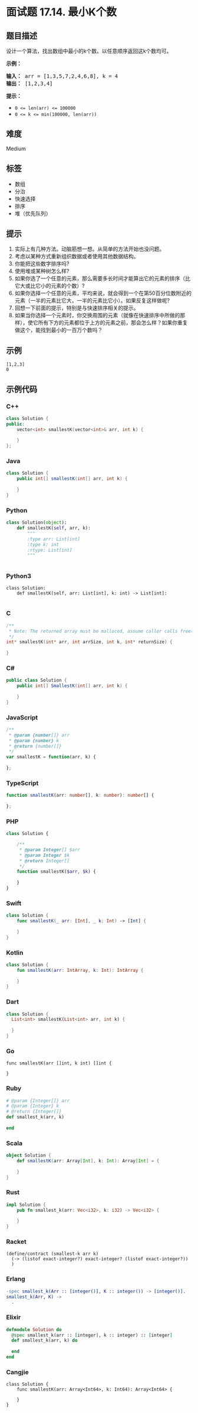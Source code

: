 # 面试题 17.14. 最小K个数

## 题目描述

<p>设计一个算法，找出数组中最小的k个数。以任意顺序返回这k个数均可。</p>

<p><strong>示例：</strong></p>

<pre><strong>输入：</strong> arr = [1,3,5,7,2,4,6,8], k = 4
<strong>输出：</strong> [1,2,3,4]
</pre>

<p><strong>提示：</strong></p>

<ul>
	<li><code>0 &lt;= len(arr) &lt;= 100000</code></li>
	<li><code>0 &lt;= k &lt;= min(100000, len(arr))</code></li>
</ul>


## 难度

Medium

## 标签

- 数组
- 分治
- 快速选择
- 排序
- 堆（优先队列）

## 提示

1. 实际上有几种方法。动脑筋想一想。从简单的方法开始也没问题。
2. 考虑以某种方式重新组织数据或者使用其他数据结构。
3. 你能把这些数字排序吗?
4. 使用堆或某种树怎么样?
5. 如果你选了一个任意的元素，那么需要多长时间才能算出它的元素的排序（比它大或比它小的元素的个数）?
6. 如果你选择一个任意的元素，平均来说，就会得到一个在第50百分位数附近的元素（一半的元素比它大，一半的元素比它小）。如果反复这样做呢?
7. 回想一下前面的提示，特别是与快速排序相关的提示。
8. 如果当你选择一个元素时，你交换周围的元素（就像在快速排序中所做的那样），使它所有下方的元素都位于上方的元素之前，那会怎么样？如果你重复做这个，能找到最小的一百万个数吗？

## 示例

```
[1,2,3]
0
```

## 示例代码

### C++

```cpp
class Solution {
public:
    vector<int> smallestK(vector<int>& arr, int k) {
        
    }
};
```

### Java

```java
class Solution {
    public int[] smallestK(int[] arr, int k) {
        
    }
}
```

### Python

```python
class Solution(object):
    def smallestK(self, arr, k):
        """
        :type arr: List[int]
        :type k: int
        :rtype: List[int]
        """
        
```

### Python3

```python3
class Solution:
    def smallestK(self, arr: List[int], k: int) -> List[int]:
        
```

### C

```c
/**
 * Note: The returned array must be malloced, assume caller calls free().
 */
int* smallestK(int* arr, int arrSize, int k, int* returnSize) {
    
}
```

### C#

```csharp
public class Solution {
    public int[] SmallestK(int[] arr, int k) {
        
    }
}
```

### JavaScript

```javascript
/**
 * @param {number[]} arr
 * @param {number} k
 * @return {number[]}
 */
var smallestK = function(arr, k) {
    
};
```

### TypeScript

```typescript
function smallestK(arr: number[], k: number): number[] {
    
};
```

### PHP

```php
class Solution {

    /**
     * @param Integer[] $arr
     * @param Integer $k
     * @return Integer[]
     */
    function smallestK($arr, $k) {
        
    }
}
```

### Swift

```swift
class Solution {
    func smallestK(_ arr: [Int], _ k: Int) -> [Int] {
        
    }
}
```

### Kotlin

```kotlin
class Solution {
    fun smallestK(arr: IntArray, k: Int): IntArray {
        
    }
}
```

### Dart

```dart
class Solution {
  List<int> smallestK(List<int> arr, int k) {
    
  }
}
```

### Go

```golang
func smallestK(arr []int, k int) []int {
    
}
```

### Ruby

```ruby
# @param {Integer[]} arr
# @param {Integer} k
# @return {Integer[]}
def smallest_k(arr, k)
    
end
```

### Scala

```scala
object Solution {
    def smallestK(arr: Array[Int], k: Int): Array[Int] = {
        
    }
}
```

### Rust

```rust
impl Solution {
    pub fn smallest_k(arr: Vec<i32>, k: i32) -> Vec<i32> {
        
    }
}
```

### Racket

```racket
(define/contract (smallest-k arr k)
  (-> (listof exact-integer?) exact-integer? (listof exact-integer?))
  )
```

### Erlang

```erlang
-spec smallest_k(Arr :: [integer()], K :: integer()) -> [integer()].
smallest_k(Arr, K) ->
  .
```

### Elixir

```elixir
defmodule Solution do
  @spec smallest_k(arr :: [integer], k :: integer) :: [integer]
  def smallest_k(arr, k) do
    
  end
end
```

### Cangjie

```cangjie
class Solution {
    func smallestK(arr: Array<Int64>, k: Int64): Array<Int64> {

    }
}
```

